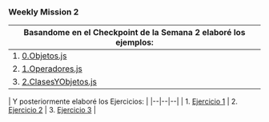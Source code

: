 ### Weekly Mission 2
| Basandome en el Checkpoint de la Semana 2 elaboré los ejemplos: |
|--|
| 1. [0.Objetos.js](https://github.com/DanielPulidoE/playbook/blob/main/weekly_mission_2/ejerciciosSemana_2/0.Objetos.js) |
| 2. [1.Operadores.js](https://github.com/DanielPulidoE/playbook/blob/main/weekly_mission_2/ejerciciosSemana_2/1.Operadores.js) |
| 3. [2.ClasesYObjetos.js](https://github.com/DanielPulidoE/playbook/blob/main/weekly_mission_2/ejerciciosSemana_2/2.Clases_y_Objetos.js) |

| Y posteriormente elaboré los Ejercicios: |
|--|--|--|
| 1. [Ejercicio 1]() | 2. [Ejercicio 2]() | 3. [Ejercicio 3]() |
